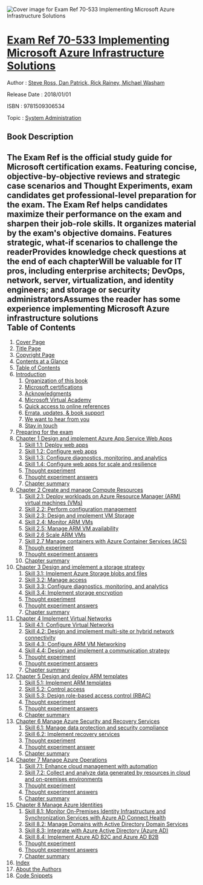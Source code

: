 ![Cover image for Exam Ref 70-533 Implementing Microsoft Azure Infrastructure Solutions](https://imgdetail.ebookreading.net/cover/cover/system_admin/EB9781509306534.jpg)

[Exam Ref 70-533 Implementing Microsoft Azure Infrastructure Solutions](https://ebookreading.net/view/book/Exam+Ref+70-533+Implementing+Microsoft+Azure+Infrastructure+Solutions-EB9781509306534_1.html "Exam Ref 70-533 Implementing Microsoft Azure Infrastructure Solutions")
====================================================================================================================

Author : [Steve Ross](https://ebookreading.net/search/author/Steve+Ross),[ Dan Patrick](https://ebookreading.net/search/author/+Dan+Patrick),[ Rick Rainey](https://ebookreading.net/search/author/+Rick+Rainey),[ Michael Washam](https://ebookreading.net/search/author/+Michael+Washam)

Release Date : 2018/01/01

ISBN : 9781509306534

Topic : [System Administration](https://ebookreading.net/search/category/system-administration)

Book Description
-----------------

The Exam Ref is the official study guide for Microsoft certification exams. Featuring concise, objective-by-objective reviews and strategic case scenarios and Thought Experiments, exam candidates get professional-level preparation for the exam. The Exam Ref helps candidates maximize their performance on the exam and sharpen their job-role skills. It organizes material by the exam's objective domains.
Features strategic, what-if scenarios to challenge the readerProvides knowledge check questions at the end of each chapterWill be valuable for IT pros, including enterprise architects; DevOps, network, server, virtualization, and identity engineers; and storage or security administratorsAssumes the reader has some  experience implementing Microsoft Azure infrastructure solutions              
Table of Contents
-----------------

1. [Cover Page](https://ebookreading.net/view/book/Exam+Ref+70-533+Implementing+Microsoft+Azure+Infrastructure+Solutions-EB9781509306534_1.html)
1. [Title Page](https://ebookreading.net/view/book/Exam+Ref+70-533+Implementing+Microsoft+Azure+Infrastructure+Solutions-EB9781509306534_2.html)
1. [Copyright Page](https://ebookreading.net/view/book/Exam+Ref+70-533+Implementing+Microsoft+Azure+Infrastructure+Solutions-EB9781509306534_3.html)
1. [Contents at a Glance](https://ebookreading.net/view/book/Exam+Ref+70-533+Implementing+Microsoft+Azure+Infrastructure+Solutions-EB9781509306534_4.html)
1. [Table of Contents](https://ebookreading.net/view/book/Exam+Ref+70-533+Implementing+Microsoft+Azure+Infrastructure+Solutions-EB9781509306534_5.html)
1. [Introduction](https://ebookreading.net/view/book/Exam+Ref+70-533+Implementing+Microsoft+Azure+Infrastructure+Solutions-EB9781509306534_6.html#intro)
    1. [Organization of this book](https://ebookreading.net/view/book/Exam+Ref+70-533+Implementing+Microsoft+Azure+Infrastructure+Solutions-EB9781509306534_6.html#ch00lev1sec1)
    1. [Microsoft certifications](https://ebookreading.net/view/book/Exam+Ref+70-533+Implementing+Microsoft+Azure+Infrastructure+Solutions-EB9781509306534_6.html#ch00lev1sec2)
    1. [Acknowledgments](https://ebookreading.net/view/book/Exam+Ref+70-533+Implementing+Microsoft+Azure+Infrastructure+Solutions-EB9781509306534_6.html#ch00lev1sec3)
    1. [Microsoft Virtual Academy](https://ebookreading.net/view/book/Exam+Ref+70-533+Implementing+Microsoft+Azure+Infrastructure+Solutions-EB9781509306534_6.html#ch00lev1sec4)
    1. [Quick access to online references](https://ebookreading.net/view/book/Exam+Ref+70-533+Implementing+Microsoft+Azure+Infrastructure+Solutions-EB9781509306534_6.html#ch00lev1sec5)
    1. [Errata, updates, &amp; book support](https://ebookreading.net/view/book/Exam+Ref+70-533+Implementing+Microsoft+Azure+Infrastructure+Solutions-EB9781509306534_6.html#ch00lev1sec6)
    1. [We want to hear from you](https://ebookreading.net/view/book/Exam+Ref+70-533+Implementing+Microsoft+Azure+Infrastructure+Solutions-EB9781509306534_6.html#ch00lev1sec7)
    1. [Stay in touch](https://ebookreading.net/view/book/Exam+Ref+70-533+Implementing+Microsoft+Azure+Infrastructure+Solutions-EB9781509306534_6.html#ch00lev1sec8)
1. [Preparing for the exam](https://ebookreading.net/view/book/Exam+Ref+70-533+Implementing+Microsoft+Azure+Infrastructure+Solutions-EB9781509306534_7.html#intro1)
1. [Chapter 1 Design and implement Azure App Service Web Apps](https://ebookreading.net/view/book/Exam+Ref+70-533+Implementing+Microsoft+Azure+Infrastructure+Solutions-EB9781509306534_8.html#ch01)
    1. [Skill 1.1: Deploy web apps](https://ebookreading.net/view/book/Exam+Ref+70-533+Implementing+Microsoft+Azure+Infrastructure+Solutions-EB9781509306534_8.html#ch01lev1sec1)
    1. [Skill 1.2: Configure web apps](https://ebookreading.net/view/book/Exam+Ref+70-533+Implementing+Microsoft+Azure+Infrastructure+Solutions-EB9781509306534_8.html#ch01lev1sec2)
    1. [Skill 1.3: Configure diagnostics, monitoring, and analytics](https://ebookreading.net/view/book/Exam+Ref+70-533+Implementing+Microsoft+Azure+Infrastructure+Solutions-EB9781509306534_8.html#ch01lev1sec3)
    1. [Skill 1.4: Configure web apps for scale and resilience](https://ebookreading.net/view/book/Exam+Ref+70-533+Implementing+Microsoft+Azure+Infrastructure+Solutions-EB9781509306534_8.html#ch01lev1sec4)
    1. [Thought experiment](https://ebookreading.net/view/book/Exam+Ref+70-533+Implementing+Microsoft+Azure+Infrastructure+Solutions-EB9781509306534_8.html#ch01lev1sec5)
    1. [Thought experiment answers](https://ebookreading.net/view/book/Exam+Ref+70-533+Implementing+Microsoft+Azure+Infrastructure+Solutions-EB9781509306534_8.html#ch01lev1sec6)
    1. [Chapter summary](https://ebookreading.net/view/book/Exam+Ref+70-533+Implementing+Microsoft+Azure+Infrastructure+Solutions-EB9781509306534_8.html#ch01lev1sec7)
1. [Chapter 2 Create and manage Compute Resources](https://ebookreading.net/view/book/Exam+Ref+70-533+Implementing+Microsoft+Azure+Infrastructure+Solutions-EB9781509306534_9.html#ch02)
    1. [Skill 2.1: Deploy workloads on Azure Resource Manager (ARM) virtual machines (VMs)](https://ebookreading.net/view/book/Exam+Ref+70-533+Implementing+Microsoft+Azure+Infrastructure+Solutions-EB9781509306534_9.html#ch02lev1sec1)
    1. [Skill 2.2: Perform configuration management](https://ebookreading.net/view/book/Exam+Ref+70-533+Implementing+Microsoft+Azure+Infrastructure+Solutions-EB9781509306534_9.html#ch02lev1sec2)
    1. [Skill 2.3: Design and implement VM Storage](https://ebookreading.net/view/book/Exam+Ref+70-533+Implementing+Microsoft+Azure+Infrastructure+Solutions-EB9781509306534_9.html#ch02lev1sec3)
    1. [Skill 2.4: Monitor ARM VMs](https://ebookreading.net/view/book/Exam+Ref+70-533+Implementing+Microsoft+Azure+Infrastructure+Solutions-EB9781509306534_9.html#ch02lev1sec4)
    1. [Skill 2.5: Manage ARM VM availability](https://ebookreading.net/view/book/Exam+Ref+70-533+Implementing+Microsoft+Azure+Infrastructure+Solutions-EB9781509306534_9.html#ch02lev1sec5)
    1. [Skill 2.6 Scale ARM VMs](https://ebookreading.net/view/book/Exam+Ref+70-533+Implementing+Microsoft+Azure+Infrastructure+Solutions-EB9781509306534_9.html#ch02lev1sec6)
    1. [Skill 2.7 Manage containers with Azure Container Services (ACS)](https://ebookreading.net/view/book/Exam+Ref+70-533+Implementing+Microsoft+Azure+Infrastructure+Solutions-EB9781509306534_9.html#ch02lev1sec7)
    1. [Though experiment](https://ebookreading.net/view/book/Exam+Ref+70-533+Implementing+Microsoft+Azure+Infrastructure+Solutions-EB9781509306534_9.html#ch02lev1sec8)
    1. [Thought experiment answers](https://ebookreading.net/view/book/Exam+Ref+70-533+Implementing+Microsoft+Azure+Infrastructure+Solutions-EB9781509306534_9.html#ch02lev1sec9)
    1. [Chapter summary](https://ebookreading.net/view/book/Exam+Ref+70-533+Implementing+Microsoft+Azure+Infrastructure+Solutions-EB9781509306534_9.html#ch02lev1sec10)
1. [Chapter 3 Design and implement a storage strategy](https://ebookreading.net/view/book/Exam+Ref+70-533+Implementing+Microsoft+Azure+Infrastructure+Solutions-EB9781509306534_10.html#ch03)
    1. [Skill 3.1: Implement Azure Storage blobs and files](https://ebookreading.net/view/book/Exam+Ref+70-533+Implementing+Microsoft+Azure+Infrastructure+Solutions-EB9781509306534_10.html#ch03lev1sec1)
    1. [Skill 3.2: Manage access](https://ebookreading.net/view/book/Exam+Ref+70-533+Implementing+Microsoft+Azure+Infrastructure+Solutions-EB9781509306534_10.html#ch03lev1sec2)
    1. [Skill 3.3: Configure diagnostics, monitoring, and analytics](https://ebookreading.net/view/book/Exam+Ref+70-533+Implementing+Microsoft+Azure+Infrastructure+Solutions-EB9781509306534_10.html#ch03lev1sec3)
    1. [Skill 3.4: Implement storage encryption](https://ebookreading.net/view/book/Exam+Ref+70-533+Implementing+Microsoft+Azure+Infrastructure+Solutions-EB9781509306534_10.html#ch03lev1sec4)
    1. [Thought experiment](https://ebookreading.net/view/book/Exam+Ref+70-533+Implementing+Microsoft+Azure+Infrastructure+Solutions-EB9781509306534_10.html#ch03lev1sec5)
    1. [Thought experiment answers](https://ebookreading.net/view/book/Exam+Ref+70-533+Implementing+Microsoft+Azure+Infrastructure+Solutions-EB9781509306534_10.html#ch03lev1sec6)
    1. [Chapter summary](https://ebookreading.net/view/book/Exam+Ref+70-533+Implementing+Microsoft+Azure+Infrastructure+Solutions-EB9781509306534_10.html#ch03lev1sec7)
1. [Chapter 4 Implement Virtual Networks](https://ebookreading.net/view/book/Exam+Ref+70-533+Implementing+Microsoft+Azure+Infrastructure+Solutions-EB9781509306534_11.html#ch04)
    1. [Skill 4.1: Configure Virtual Networks](https://ebookreading.net/view/book/Exam+Ref+70-533+Implementing+Microsoft+Azure+Infrastructure+Solutions-EB9781509306534_11.html#ch04lev1sec1)
    1. [Skill 4.2: Design and implement multi-site or hybrid network connectivity](https://ebookreading.net/view/book/Exam+Ref+70-533+Implementing+Microsoft+Azure+Infrastructure+Solutions-EB9781509306534_11.html#ch04lev1sec2)
    1. [Skill 4.3: Configure ARM VM Networking](https://ebookreading.net/view/book/Exam+Ref+70-533+Implementing+Microsoft+Azure+Infrastructure+Solutions-EB9781509306534_11.html#ch04lev1sec3)
    1. [Skill 4.4: Design and implement a communication strategy](https://ebookreading.net/view/book/Exam+Ref+70-533+Implementing+Microsoft+Azure+Infrastructure+Solutions-EB9781509306534_11.html#ch04lev1sec4)
    1. [Thought experiment](https://ebookreading.net/view/book/Exam+Ref+70-533+Implementing+Microsoft+Azure+Infrastructure+Solutions-EB9781509306534_11.html#ch04lev1sec5)
    1. [Thought experiment answers](https://ebookreading.net/view/book/Exam+Ref+70-533+Implementing+Microsoft+Azure+Infrastructure+Solutions-EB9781509306534_11.html#ch04lev1sec6)
    1. [Chapter summary](https://ebookreading.net/view/book/Exam+Ref+70-533+Implementing+Microsoft+Azure+Infrastructure+Solutions-EB9781509306534_11.html#ch04lev1sec7)
1. [Chapter 5 Design and deploy ARM templates](https://ebookreading.net/view/book/Exam+Ref+70-533+Implementing+Microsoft+Azure+Infrastructure+Solutions-EB9781509306534_12.html#ch05)
    1. [Skill 5.1: Implement ARM templates](https://ebookreading.net/view/book/Exam+Ref+70-533+Implementing+Microsoft+Azure+Infrastructure+Solutions-EB9781509306534_12.html#ch05lev1sec1)
    1. [Skill 5.2: Control access](https://ebookreading.net/view/book/Exam+Ref+70-533+Implementing+Microsoft+Azure+Infrastructure+Solutions-EB9781509306534_12.html#ch05lev1sec2)
    1. [Skill 5.3: Design role-based access control (RBAC)](https://ebookreading.net/view/book/Exam+Ref+70-533+Implementing+Microsoft+Azure+Infrastructure+Solutions-EB9781509306534_12.html#ch05lev1sec3)
    1. [Thought experiment](https://ebookreading.net/view/book/Exam+Ref+70-533+Implementing+Microsoft+Azure+Infrastructure+Solutions-EB9781509306534_12.html#ch05lev1sec4)
    1. [Thought experiment answers](https://ebookreading.net/view/book/Exam+Ref+70-533+Implementing+Microsoft+Azure+Infrastructure+Solutions-EB9781509306534_12.html#ch05lev1sec5)
    1. [Chapter summary](https://ebookreading.net/view/book/Exam+Ref+70-533+Implementing+Microsoft+Azure+Infrastructure+Solutions-EB9781509306534_12.html#ch05lev1sec6)
1. [Chapter 6 Manage Azure Security and Recovery Services](https://ebookreading.net/view/book/Exam+Ref+70-533+Implementing+Microsoft+Azure+Infrastructure+Solutions-EB9781509306534_13.html#ch06)
    1. [Skill 6.1: Manage data protection and security compliance](https://ebookreading.net/view/book/Exam+Ref+70-533+Implementing+Microsoft+Azure+Infrastructure+Solutions-EB9781509306534_13.html#ch06lev1sec1)
    1. [Skill 6.2: Implement recovery services](https://ebookreading.net/view/book/Exam+Ref+70-533+Implementing+Microsoft+Azure+Infrastructure+Solutions-EB9781509306534_13.html#ch06lev1sec2)
    1. [Thought experiment](https://ebookreading.net/view/book/Exam+Ref+70-533+Implementing+Microsoft+Azure+Infrastructure+Solutions-EB9781509306534_13.html#ch06lev1sec3)
    1. [Thought experiment answer](https://ebookreading.net/view/book/Exam+Ref+70-533+Implementing+Microsoft+Azure+Infrastructure+Solutions-EB9781509306534_13.html#ch06lev1sec4)
    1. [Chapter summary](https://ebookreading.net/view/book/Exam+Ref+70-533+Implementing+Microsoft+Azure+Infrastructure+Solutions-EB9781509306534_13.html#ch06lev1sec5)
1. [Chapter 7 Manage Azure Operations](https://ebookreading.net/view/book/Exam+Ref+70-533+Implementing+Microsoft+Azure+Infrastructure+Solutions-EB9781509306534_14.html#ch07)
    1. [Skill 7.1: Enhance cloud management with automation](https://ebookreading.net/view/book/Exam+Ref+70-533+Implementing+Microsoft+Azure+Infrastructure+Solutions-EB9781509306534_14.html#ch07lev1sec1)
    1. [Skill 7.2: Collect and analyze data generated by resources in cloud and on-premises environments](https://ebookreading.net/view/book/Exam+Ref+70-533+Implementing+Microsoft+Azure+Infrastructure+Solutions-EB9781509306534_14.html#ch07lev1sec2)
    1. [Thought experiment](https://ebookreading.net/view/book/Exam+Ref+70-533+Implementing+Microsoft+Azure+Infrastructure+Solutions-EB9781509306534_14.html#ch07lev1sec3)
    1. [Thought experiment answers](https://ebookreading.net/view/book/Exam+Ref+70-533+Implementing+Microsoft+Azure+Infrastructure+Solutions-EB9781509306534_14.html#ch07lev1sec4)
    1. [Chapter summary](https://ebookreading.net/view/book/Exam+Ref+70-533+Implementing+Microsoft+Azure+Infrastructure+Solutions-EB9781509306534_14.html#ch07lev1sec5)
1. [Chapter 8 Manage Azure Identities](https://ebookreading.net/view/book/Exam+Ref+70-533+Implementing+Microsoft+Azure+Infrastructure+Solutions-EB9781509306534_15.html#ch08)
    1. [Skill 8.1: Monitor On-Premises Identity Infrastructure and Synchronization Services with Azure AD Connect Health](https://ebookreading.net/view/book/Exam+Ref+70-533+Implementing+Microsoft+Azure+Infrastructure+Solutions-EB9781509306534_15.html#ch08lev1sec1)
    1. [Skill 8.2: Manage Domains with Active Directory Domain Services](https://ebookreading.net/view/book/Exam+Ref+70-533+Implementing+Microsoft+Azure+Infrastructure+Solutions-EB9781509306534_15.html#ch08lev1sec2)
    1. [Skill 8.3: Integrate with Azure Active Directory (Azure AD)](https://ebookreading.net/view/book/Exam+Ref+70-533+Implementing+Microsoft+Azure+Infrastructure+Solutions-EB9781509306534_15.html#ch08lev1sec3)
    1. [Skill 8.4: Implement Azure AD B2C and Azure AD B2B](https://ebookreading.net/view/book/Exam+Ref+70-533+Implementing+Microsoft+Azure+Infrastructure+Solutions-EB9781509306534_15.html#ch08lev1sec4)
    1. [Thought experiment](https://ebookreading.net/view/book/Exam+Ref+70-533+Implementing+Microsoft+Azure+Infrastructure+Solutions-EB9781509306534_15.html#ch08lev1sec5)
    1. [Thought experiment answers](https://ebookreading.net/view/book/Exam+Ref+70-533+Implementing+Microsoft+Azure+Infrastructure+Solutions-EB9781509306534_15.html#ch08lev1sec6)
    1. [Chapter summary](https://ebookreading.net/view/book/Exam+Ref+70-533+Implementing+Microsoft+Azure+Infrastructure+Solutions-EB9781509306534_15.html#ch08lev1sec7)
1. [Index](https://ebookreading.net/view/book/Exam+Ref+70-533+Implementing+Microsoft+Azure+Infrastructure+Solutions-EB9781509306534_16.html#index)
1. [About the Authors](https://ebookreading.net/view/book/Exam+Ref+70-533+Implementing+Microsoft+Azure+Infrastructure+Solutions-EB9781509306534_17.html#author)
1. [Code Snippets](https://ebookreading.net/view/book/Exam+Ref+70-533+Implementing+Microsoft+Azure+Infrastructure+Solutions-EB9781509306534_18.html#ch01a)
